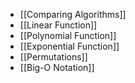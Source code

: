 - [[Comparing Algorithms]]
- [[Linear Function]]
- [[Polynomial Function]]
- [[Exponential Function]]
- [[Permutations]]
- [[Big-O Notation]]
